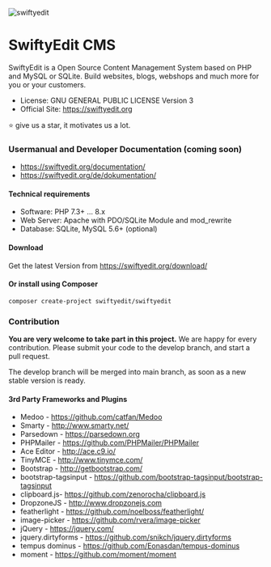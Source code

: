 ![swiftyedit](https://user-images.githubusercontent.com/5982156/211496033-fc3d3fb3-123b-46cf-b100-05a7e0372922.svg)

# SwiftyEdit CMS

SwiftyEdit is a Open Source Content Management System based on PHP and MySQL or SQLite. Build websites, blogs, webshops and much more for you or your customers.

* License: GNU GENERAL PUBLIC LICENSE Version 3
* Official Site: https://swiftyedit.org

:star: give us a star, it motivates us a lot.

### Usermanual and Developer Documentation (coming soon)
* https://swiftyedit.org/documentation/
* https://swiftyedit.org/de/dokumentation/

#### Technical requirements

+ Software: PHP 7.3+ ... 8.x
+ Web Server: Apache with PDO/SQLite Module and mod_rewrite
+ Database: SQLite, MySQL 5.6+ (optional)

#### Download

Get the latest Version from https://swiftyedit.org/download/

#### Or install using Composer
```
composer create-project swiftyedit/swiftyedit
```

### Contribution

__You are very welcome to take part in this project.__ We are happy for every contribution. Please submit your code to the develop branch, and start a pull request.

The develop branch will be merged into main branch, as soon as a new stable version is ready.

#### 3rd Party Frameworks and Plugins

+ Medoo - https://github.com/catfan/Medoo
+ Smarty - http://www.smarty.net/
+ Parsedown - https://parsedown.org
+ PHPMailer - https://github.com/PHPMailer/PHPMailer
+ Ace Editor - http://ace.c9.io/
+ TinyMCE - http://www.tinymce.com/
+ Bootstrap - http://getbootstrap.com/
+ bootstrap-tagsinput - https://github.com/bootstrap-tagsinput/bootstrap-tagsinput
+ clipboard.js- https://github.com/zenorocha/clipboard.js
+ DropzoneJS - http://www.dropzonejs.com
+ featherlight - https://github.com/noelboss/featherlight/
+ image-picker - https://github.com/rvera/image-picker
+ jQuery - https://jquery.com/
+ jquery.dirtyforms - https://github.com/snikch/jquery.dirtyforms
+ tempus dominus - https://github.com/Eonasdan/tempus-dominus
+ moment - https://github.com/moment/moment
